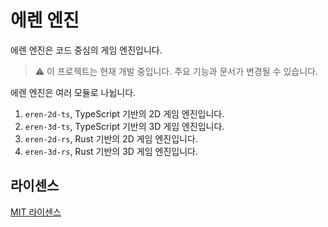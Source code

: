 # 에렌 엔진
에렌 엔진은 코드 중심의 게임 엔진입니다.

> ⚠️ 이 프로젝트는 현재 개발 중입니다. 주요 기능과 문서가 변경될 수 있습니다.

에렌 엔진은 여러 모듈로 나뉩니다.

1. `eren-2d-ts`, TypeScript 기반의 2D 게임 엔진입니다.
2. `eren-3d-ts`, TypeScript 기반의 3D 게임 엔진입니다.
3. `eren-2d-rs`, Rust 기반의 2D 게임 엔진입니다.
4. `eren-3d-rs`, Rust 기반의 3D 게임 엔진입니다.

## 라이센스
[MIT 라이센스](LICENSE)